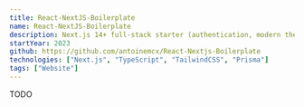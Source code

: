 ```yaml
---
title: React-NextJS-Boilerplate
name: React-NextJS-Boilerplate
description: Next.js 14+ full-stack starter (authentication, modern theme, database migrations and more).
startYear: 2023
github: https://github.com/antoinemcx/React-Nextjs-Boilerplate
technologies: ["Next.js", "TypeScript", "TailwindCSS", "Prisma"]
tags: ["Website"]
---
```


TODO
